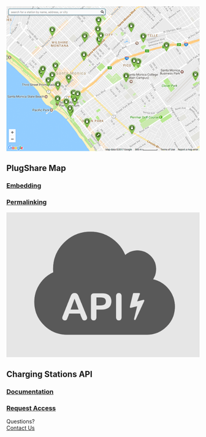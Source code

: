 <div id="index">
  <section id="map">
    <a href="embedding">
      <img src="embed.png">
    </a>
    <h2>PlugShare Map</h2>
    <a href="embed"><h3>Embedding</h3></a>
    <a href="permalink"><h3>Permalinking</h3></a>
  </section>
  <section id="api">
    <a href="slate">
      <img src="api.png">
    </a>
    <h2>Charging Stations API</h2>
    <a href="slate"><h3>Documentation</h3></a>
    <a href="access"><h3>Request Access</h3></a>
  </section>
  <div id="cta">
    <div class="prompt">
      Questions?
    </div>
    <div class="button">
      <a href="mailto:info@plugshare.com">Contact Us</a>
    </div>
  </div>
</div>